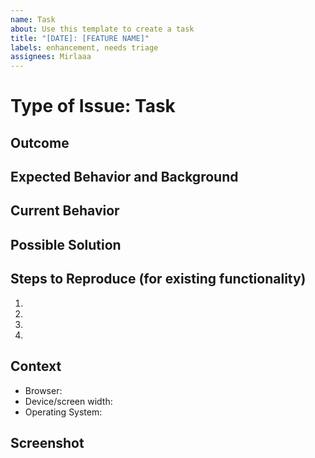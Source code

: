 ```yaml
---
name: Task
about: Use this template to create a task
title: "[DATE]: [FEATURE NAME]"
labels: enhancement, needs triage
assignees: Mirlaaa
---
```

<!--- Title format in Teamwork: Action-verb driven description of problem or feature. -->
# Type of Issue: Task
<!---
  - Epic: More than 24 potential hours of expected work OR more than three subtasks. See enhancement-request.md instead.
  - Enhancement: Less than 24 hours AND less than four subtasks. See enhancement-request.md instead.
  - Task: Small changes with minimal work. Typically less than 2 hours.
  - Bug: Something is broken. Either current functionality does not meet Client/Taoti/Adobe XD requirements or there is an actual 'bug' causing issues. See bug-report.md instead.
-->

## Outcome

<!-- This section MUST be filled out. If more than one goal, is either multiple tasks or an enhancement. -->

<!-- Describe the deliverable for this task? -->

<!--
  Examples:
  - Need to ease user access to tabbed content.
  - Client wants 
-->

## Expected Behavior and Background
<!--- If you're describing an existing pain-point, tell us what could make it easier. -->
<!--- If you're suggesting a change/improvement, tell us how it should work. Please provide screenshots below and/or Adobe XD references. -->

## Current Behavior
<!--- If suggesting a change/improvement, explain the difference from current behavior. -->

## Possible Solution
<!--- Not obligatory, but suggest a fix/reason for the bug, -->
<!--- or ideas how to implement the addition or change. -->

## Steps to Reproduce (for existing functionality)
<!--- Provide a link to a live example, or an unambiguous set of steps to -->
<!--- reproduce this bug. Include code to reproduce, if relevant. -->
1.
2.
3.
4.

## Context
<!--- Please note the context in which the bug was found. -->
* Browser:
* Device/screen width:
* Operating System:

## Screenshot
<!--- Screenshots of both before AND after should be provided, if available. -->